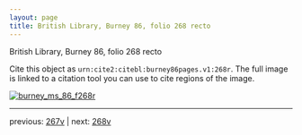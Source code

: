 ```yaml
---
layout: page
title: British Library, Burney 86, folio 268 recto
---
```


British Library, Burney 86, folio 268 recto

Cite this object as `urn:cite2:citebl:burney86pages.v1:268r`.  The full image is linked to a citation tool you can use to cite regions of the image.

[![burney_ms_86_f268r](http://www.homermultitext.org/iipsrv?IIIF=/project/homer/pyramidal/deepzoom/citebl/burney86imgs/v1/burney_ms_86_f268r.tif/full/800,/0/default.jpg)](http://www.homermultitext.org/ict2/?urn=urn:cite2:citebl:burney86imgs.v1:burney_ms_86_f268r) 

---

previous:  [267v](../267v/) | next: [268v](../268v/)
